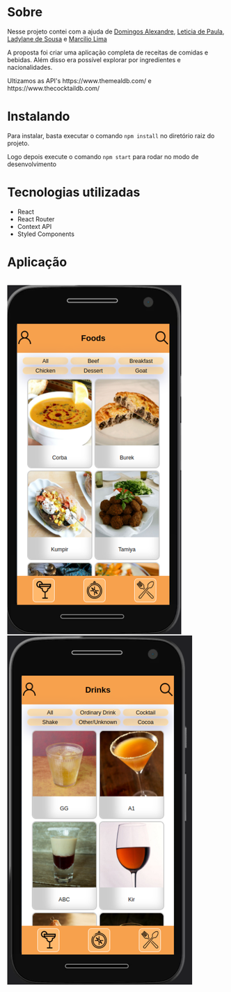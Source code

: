 <h1>Sobre</h1>
<p>Nesse projeto contei com a ajuda de <a href="https://github.com/daxjunior36" target="_blank">Domingos Alexandre</a>, <a href="https://github.com/LeticiaDePaula" target="_blank">Leticia de Paula</a>, <a href="https://github.com/Ladylane" target="_blank">Ladylane de Sousa</a> e <a href="https://github.com/MarcilioamiL" target="_blank">Marcilio Lima</a></p>
<p>A proposta foi criar uma aplicação completa de receitas de comidas e bebidas. Além disso era possível explorar por ingredientes e nacionalidades.</p>

<p>Ultizamos as API's https://www.themealdb.com/ e https://www.thecocktaildb.com/</p>

<h1>Instalando</h1>

<p>Para instalar, basta executar o comando <code>npm install</code> no diretório raiz do projeto.</p>
<p>Logo depois execute o comando <code>npm start</code> para rodar no modo de desenvolvimento</p>

<h1>Tecnologias utilizadas</h1>

<ul>
  <li>React</li>
  <li>React Router</li>
  <li>Context API</li>
  <li>Styled Components</li>
</ul>

<h1>Aplicação</h1>

<div style="display: inline_block"><br>
<img src="./foods.png" alt="app comidas" width='400' height='800'/>
<img src="./drinks.png" alt="app bebidas" width='425' height='800'/>
</div>
